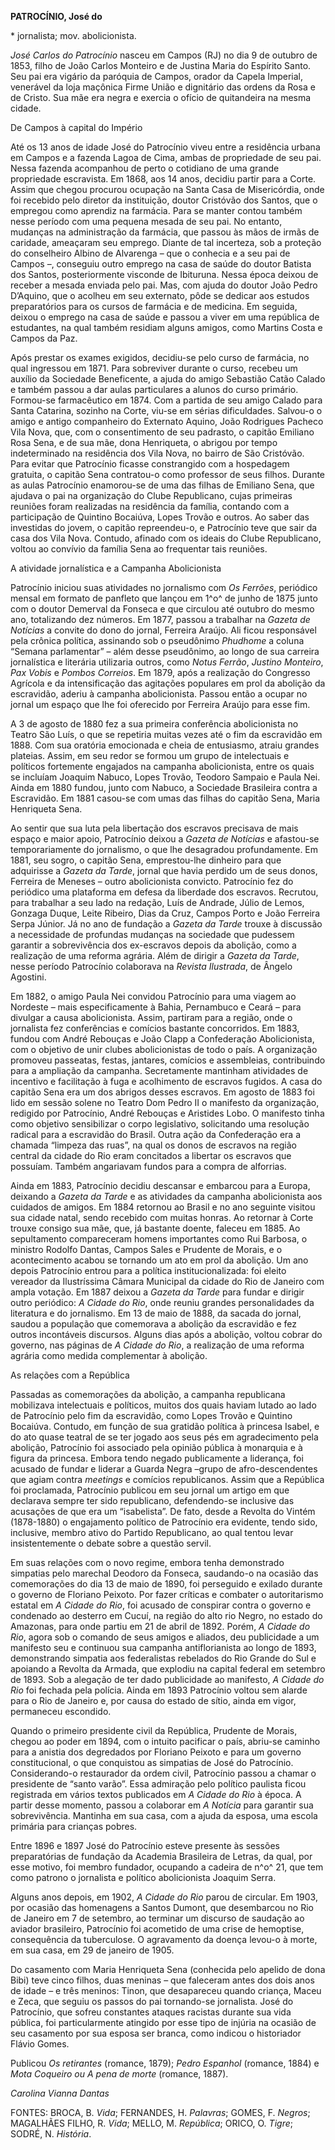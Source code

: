 **PATROCÍNIO, José do**

\* jornalista; mov. abolicionista.

*José Carlos do Patrocínio* nasceu em Campos (RJ) no dia 9 de outubro de
1853, filho de João Carlos Monteiro e de Justina Maria do Espírito
Santo. Seu pai era vigário da paróquia de Campos, orador da Capela
Imperial, venerável da loja maçônica Firme União e dignitário das ordens
da Rosa e de Cristo. Sua mãe era negra e exercia o ofício de quitandeira
na mesma cidade.

De Campos à capital do Império

Até os 13 anos de idade José do Patrocínio viveu entre a residência
urbana em Campos e a fazenda Lagoa de Cima, ambas de propriedade de seu
pai. Nessa fazenda acompanhou de perto o cotidiano de uma grande
propriedade escravista. Em 1868, aos 14 anos, decidiu partir para a
Corte. Assim que chegou procurou ocupação na Santa Casa de Misericórdia,
onde foi recebido pelo diretor da instituição, doutor Cristóvão dos
Santos, que o empregou como aprendiz na farmácia. Para se manter contou
também nesse período com uma pequena mesada de seu pai. No entanto,
mudanças na administração da farmácia, que passou às mãos de irmãs de
caridade, ameaçaram seu emprego. Diante de tal incerteza, sob a proteção
do conselheiro Albino de Alvarenga – que o conhecia e a seu pai de
Campos –, conseguiu outro emprego na casa de saúde do doutor Batista dos
Santos, posteriormente visconde de Ibituruna. Nessa época deixou de
receber a mesada enviada pelo pai. Mas, com ajuda do doutor João Pedro
D’Aquino, que o acolheu em seu externato, pôde se dedicar aos estudos
preparatórios para os cursos de farmácia e de medicina. Em seguida,
deixou o emprego na casa de saúde e passou a viver em uma república de
estudantes, na qual também residiam alguns amigos, como Martins Costa e
Campos da Paz.

Após prestar os exames exigidos, decidiu-se pelo curso de farmácia, no
qual ingressou em 1871. Para sobreviver durante o curso, recebeu um
auxílio da Sociedade Beneficente, a ajuda do amigo Sebastião Catão
Calado e também passou a dar aulas particulares a alunos do curso
primário. Formou-se farmacêutico em 1874. Com a partida de seu amigo
Calado para Santa Catarina, sozinho na Corte, viu-se em sérias
dificuldades. Salvou-o o amigo e antigo companheiro do Externato Aquino,
João Rodrigues Pacheco Vila Nova, que, com o consentimento de seu
padrasto, o capitão Emiliano Rosa Sena, e de sua mãe, dona Henriqueta, o
abrigou por tempo indeterminado na residência dos Vila Nova, no bairro
de São Cristóvão. Para evitar que Patrocínio ficasse constrangido com a
hospedagem gratuita, o capitão Sena contratou-o como professor de seus
filhos. Durante as aulas Patrocínio enamorou-se de uma das filhas de
Emiliano Sena, que ajudava o pai na organização do Clube Republicano,
cujas primeiras reuniões foram realizadas na residência da família,
contando com a participação de Quintino Bocaiúva, Lopes Trovão e outros.
Ao saber das investidas do jovem, o capitão repreendeu-o, e Patrocínio
teve que sair da casa dos Vila Nova. Contudo, afinado com os ideais do
Clube Republicano, voltou ao convívio da família Sena ao frequentar tais
reuniões.

A atividade jornalística e a Campanha Abolicionista

Patrocínio iniciou suas atividades no jornalismo com *Os Ferrões*,
periódico mensal em formato de panfleto que lançou em 1^o^ de junho de
1875 junto com o doutor Demerval da Fonseca e que circulou até outubro
do mesmo ano, totalizando dez números. Em 1877, passou a trabalhar na
*Gazeta de Notícias* a convite do dono do jornal, Ferreira Araújo. Ali
ficou responsável pela crônica política, assinando sob o pseudônimo
*Phudhome* a coluna “Semana parlamentar” – além desse pseudônimo, ao
longo de sua carreira jornalística e literária utilizaria outros, como
*Notus Ferrão*, *Justino Monteiro*, *Pax Vobis* e *Pombos Correios*. Em
1879, após a realização do Congresso Agrícola e da intensificação das
agitações populares em prol da abolição da escravidão, aderiu à campanha
abolicionista. Passou então a ocupar no jornal um espaço que lhe foi
oferecido por Ferreira Araújo para esse fim.

A 3 de agosto de 1880 fez a sua primeira conferência abolicionista no
Teatro São Luís, o que se repetiria muitas vezes até o fim da escravidão
em 1888. Com sua oratória emocionada e cheia de entusiasmo, atraiu
grandes plateias. Assim, em seu redor se formou um grupo de intelectuais
e políticos fortemente engajados na campanha abolicionista, entre os
quais se incluíam Joaquim Nabuco, Lopes Trovão, Teodoro Sampaio e Paula
Nei. Ainda em 1880 fundou, junto com Nabuco, a Sociedade Brasileira
contra a Escravidão. Em 1881 casou-se com umas das filhas do capitão
Sena, Maria Henriqueta Sena.

Ao sentir que sua luta pela libertação dos escravos precisava de mais
espaço e maior apoio, Patrocínio deixou a *Gazeta de Notícias* e
afastou-se temporariamente do jornalismo, o que lhe desagradou
profundamente. Em 1881, seu sogro, o capitão Sena, emprestou-lhe
dinheiro para que adquirisse a *Gazeta da Tarde*, jornal que havia
perdido um de seus donos, Ferreira de Meneses – outro abolicionista
convicto. Patrocínio fez do periódico uma plataforma em defesa da
liberdade dos escravos. Recrutou, para trabalhar a seu lado na redação,
Luís de Andrade, Júlio de Lemos, Gonzaga Duque, Leite Ribeiro, Dias da
Cruz, Campos Porto e João Ferreira Serpa Júnior. Já no ano de fundação a
*Gazeta da Tarde* trouxe à discussão a necessidade de profundas mudanças
na sociedade que pudessem garantir a sobrevivência dos ex-escravos
depois da abolição, como a realização de uma reforma agrária. Além de
dirigir a *Gazeta da Tarde*, nesse período Patrocínio colaborava na
*Revista Ilustrada*, de Ângelo Agostini.

Em 1882, o amigo Paula Nei convidou Patrocínio para uma viagem ao
Nordeste – mais especificamente à Bahia, Pernambuco e Ceará – para
divulgar a causa abolicionista. Assim, partiram para a região, onde o
jornalista fez conferências e comícios bastante concorridos. Em 1883,
fundou com André Rebouças e João Clapp a Confederação Abolicionista, com
o objetivo de unir clubes abolicionistas de todo o país. A organização
promoveu passeatas, festas, jantares, comícios e assembleias,
contribuindo para a ampliação da campanha. Secretamente mantinham
atividades de incentivo e facilitação à fuga e acolhimento de escravos
fugidos. A casa do capitão Sena era um dos abrigos desses escravos. Em
agosto de 1883 foi lido em sessão solene no Teatro Dom Pedro II o
manifesto da organização, redigido por Patrocínio, André Rebouças e
Aristides Lobo. O manifesto tinha como objetivo sensibilizar o corpo
legislativo, solicitando uma resolução radical para a escravidão do
Brasil. Outra ação da Confederação era a chamada “limpeza das ruas”, na
qual os donos de escravos na região central da cidade do Rio eram
concitados a libertar os escravos que possuíam. Também angariavam fundos
para a compra de alforrias.

Ainda em 1883, Patrocínio decidiu descansar e embarcou para a Europa,
deixando a *Gazeta da Tarde* e as atividades da campanha abolicionista
aos cuidados de amigos. Em 1884 retornou ao Brasil e no ano seguinte
visitou sua cidade natal, sendo recebido com muitas honras. Ao retornar
à Corte trouxe consigo sua mãe, que, já bastante doente, faleceu em
1885. Ao sepultamento compareceram homens importantes como Rui Barbosa,
o ministro Rodolfo Dantas, Campos Sales e Prudente de Morais, e o
acontecimento acabou se tornando um ato em prol da abolição. Um ano
depois Patrocínio entrou para a política institucionalizada: foi eleito
vereador da Ilustríssima Câmara Municipal da cidade do Rio de Janeiro
com ampla votação. Em 1887 deixou a *Gazeta da Tarde* para fundar e
dirigir outro periódico: *A* *Cidade do Rio*, onde reuniu grandes
personalidades da literatura e do jornalismo. Em 13 de maio de 1888, da
sacada do jornal, saudou a população que comemorava a abolição da
escravidão e fez outros incontáveis discursos. Alguns dias após a
abolição, voltou cobrar do governo, nas páginas de *A Cidade do Rio*, a
realização de uma reforma agrária como medida complementar à abolição.

As relações com a República

Passadas as comemorações da abolição, a campanha republicana mobilizava
intelectuais e políticos, muitos dos quais haviam lutado ao lado de
Patrocínio pelo fim da escravidão, como Lopes Trovão e Quintino
Bocaiúva. Contudo, em função de sua gratidão política à princesa Isabel,
e do ato quase teatral de se ter jogado aos seus pés em agradecimento
pela abolição, Patrocínio foi associado pela opinião pública à monarquia
e à figura da princesa. Embora tendo negado publicamente a liderança,
foi acusado de fundar e liderar a Guarda Negra –grupo de
afro-descendentes que agiam contra *meetings* e comícios republicanos.
Assim que a República foi proclamada, Patrocínio publicou em seu jornal
um artigo em que declarava sempre ter sido republicano, defendendo-se
inclusive das acusações de que era um “isabelista”. De fato, desde a
Revolta do Vintém (1878-1880) o engajamento político de Patrocínio era
evidente, tendo sido, inclusive, membro ativo do Partido Republicano, ao
qual tentou levar insistentemente o debate sobre a questão servil.

Em suas relações com o novo regime, embora tenha demonstrado simpatias
pelo marechal Deodoro da Fonseca, saudando-o na ocasião das comemorações
do dia 13 de maio de 1890, foi perseguido e exilado durante o governo de
Floriano Peixoto. Por fazer críticas e combater o autoritarismo estatal
em *A* *Cidade do Rio*, foi acusado de conspirar contra o governo e
condenado ao desterro em Cucuí, na região do alto rio Negro, no estado
do Amazonas, para onde partiu em 21 de abril de 1892. Porém, *A Cidade
do Rio*, agora sob o comando de seus amigos e aliados, deu publicidade a
um manifesto seu e continuou sua campanha antiflorianista ao longo de
1893, demonstrando simpatia aos federalistas rebelados do Rio Grande do
Sul e apoiando a Revolta da Armada, que explodiu na capital federal em
setembro de 1893. Sob a alegação de ter dado publicidade ao manifesto,
*A Cidade do Rio* foi fechada pela polícia. Ainda em 1893 Patrocínio
voltou sem alarde para o Rio de Janeiro e, por causa do estado de sítio,
ainda em vigor, permaneceu escondido.

Quando o primeiro presidente civil da República, Prudente de Morais,
chegou ao poder em 1894, com o intuito pacificar o país, abriu-se
caminho para a anistia dos degredados por Floriano Peixoto e para um
governo constitucional, o que conquistou as simpatias de José do
Patrocínio. Considerando-o restaurador da ordem civil, Patrocínio passou
a chamar o presidente de “santo varão”. Essa admiração pelo político
paulista ficou registrada em vários textos publicados em *A Cidade do
Rio* à época. A partir desse momento, passou a colaborar em *A Notícia*
para garantir sua sobrevivência. Mantinha em sua casa, com a ajuda da
esposa, uma escola primária para crianças pobres.

Entre 1896 e 1897 José do Patrocínio esteve presente às sessões
preparatórias de fundação da Academia Brasileira de Letras, da qual, por
esse motivo, foi membro fundador, ocupando a cadeira de n^o^ 21, que tem
como patrono o jornalista e político abolicionista Joaquim Serra.

Alguns anos depois, em 1902, *A Cidade do Rio* parou de circular. Em
1903, por ocasião das homenagens a Santos Dumont, que desembarcou no Rio
de Janeiro em 7 de setembro, ao terminar um discurso de saudação ao
aviador brasileiro, Patrocínio foi acometido de uma crise de hemoptise,
consequência da tuberculose. O agravamento da doença levou-o à morte, em
sua casa, em 29 de janeiro de 1905.

Do casamento com Maria Henriqueta Sena (conhecida pelo apelido de dona
Bibi) teve cinco filhos, duas meninas – que faleceram antes dos dois
anos de idade – e três meninos: Tinon, que desapareceu quando criança,
Maceu e Zeca, que seguiu os passos do pai tornando-se jornalista. José
do Patrocínio, que sofreu constantes ataques racistas durante sua vida
pública, foi particularmente atingido por esse tipo de injúria na
ocasião de seu casamento por sua esposa ser branca, como indicou o
historiador Flávio Gomes.

Publicou *Os retirantes* (romance, 1879); *Pedro Espanhol* (romance,
1884) e *Mota Coqueiro ou A pena de morte* (romance, 1887).

*Carolina Vianna Dantas*

FONTES: BROCA, B. *Vida*; FERNANDES, H. *Palavras*; GOMES, F. *Negros*;
MAGALHÃES FILHO, R. *Vida*; MELLO, M. *República*; ORICO, O. *Tigre*;
SODRÉ, N. *História*.
